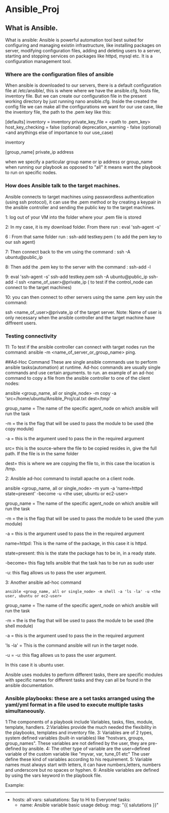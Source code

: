 # Ansible_Proj
## What is Ansible.
What is ansible:  Ansible is powerful automation tool best suited for configuring and managing existin infrastructure, like installing packages on server, modifying configuration files, adding and deleting users to a server, starting and stopping services on packages like httpd, mysql etc. It is a configuration management tool. 

### Where are the configuration files of ansible

When ansible is downloaded to our servers, there is a default configuration file at /etc/ansible/, this is where where we have the ansible.cfg, hosts file, inventory file. But we can create our configuration file in the present working directory by just running nano ansible.cfg. Inside the created the config file we can make all the configurations we want for our use case, like the inventory file, the path to the .pem key like this:

[defaults]
inventory = inventory
private_key_file = <path to .pem_key>
host_key_checking = false (optional)
deprecation_warning - false (optional)
<and anythings else of importance to our use_case)

inventory

[group_name]
private_ip address

when we specify a particular group name or ip address or group_name when running our playbook as opposed to "all" it means want the playbook to run on specific nodes.
### How does Ansible talk to the target machines.

Ansible connects to target machines using passwordless authentication (using ssh protocol), it can use the .pem method or by creating a keypair in the ansible controller and sending the public key to the target machines.

1: log out  of your VM into the folder where your .pem file is stored

2:  In my case, it is my download folder. From there run :  eval 'ssh-agent -s'

6 :  From that same folder run : ssh-add testkey.pem ( to add the pem key to our ssh agent)

7:  Then connect back to the vm using the command : ssh  -A ubuntu@public_ip

8:  Then add the .pem key to the server with the command :  ssh-add -l 

9: 
eval 'ssh-agent -s'
ssh-add testkey.pem
 ssh  -A ubuntu@public_ip
 ssh-add -l
ssh <name_of_user>@private_ip ( to test if the control_node can connect to the target machines) 

10: you can then connect to other servers using the same .pem key usin the command:

ssh <name_of_user>@private_ip of the target server. Note: Name of user is only necessary when the ansible controller and the target machine have diffreent users.
### Testing connectivity
11: To test if the ansible controller can connect with target nodes run the command: ansible -m <name_of_server_or_group_name> ping.

##Ad-Hoc Command
These are single ansible commands use to perform ansible tasks(automation) at runtime. Ad-hoc commands are usually single commands and use certain arguments.
 to run.
an example of an ad-hoc command to copy a file from the ansible controller to one of the client nodes: 

ansible <group_name, all or single_node> -m copy -a 'src=/home/ubuntu/Ansible_Proj/cal.txt dest=/tmp'

group_name = The name of the specific agent_node on which ansible will run the task

-m = the is the flag that will be used to pass the module to be used (the copy module)

-a = this is the argument used to pass the in the required argument

src= this is the source-where the file to be copied resides in, give the full path. If the file is in the same folder    

dest= this is where we are copying the file to, in this case the location is /tmp.

2: Ansible ad-hoc command to install apache on a client node. 

 ansible <group_name, all or single_node> -m yum -a 'name=httpd state=present' -become -u <the user, ubuntu or ec2-user>

group_name = The name of the specific agent_node on which ansible will run the task 

-m = the is the flag that will be used to pass the module to be used (the yum module)

-a = this is the argument used to pass the in the required argument

name=httpd: This is the name of the package, in this case it is httpd.

state=present: this is the state the package has to be in, in a ready state.

-become= this flag tells ansible that the task has to be run as sudo user

-u: this flag allows us to pass the user argument.

3: Another ansible ad-hoc command 


 `ansible <group_name, all or single_node> -m shell -a 'ls -la' -u <the user, ubuntu or ec2-user>`

group_name = The name of the specific agent_node on which ansible will run the task

-m = the is the flag that will be used to pass the module to be used (the shell module)

-a = this is the argument used to pass the in the required argument

'ls -la' = This is the command ansible will run in the target node.

-u = -u: this flag allows us to pass the user argument.

In this case it is ubuntu user.

Ansible uses modules to perform different tasks, there are specific modules with specific names for different tasks and they can all be found in the ansible documentation.

### Ansible playbooks: these are a set tasks arranged using the yaml/yml format in a file used to execute multiple tasks simultaneously.
1:The components of a playbook include Variables, tasks, files, module, template, handlers.
2:Variables provide the much needed the flexibility in the playbooks, templates and inventory file.
3: Variables are of 2 types, system defined variables (built-in variables) like "hostvars, groups, group_names". These variables are not defined by the user, they are pre-defined by ansible.
4: The other type of variable are the user=defined variable of the custom variable like "myvar, var, tune_01 etc" The user define these kind of variables according to his requirement.
5: Variable names must always start with letters, it can have numbers,letters, numbers and underscore but no spaces or hyphen.
6: Ansible variables are defined by using the vars keyword in the playbook file.

Example:

---
- hosts: all 
  vars:
  saluatations: Say to Hi to Everyone!
  tasks:
  - name: Ansible variable basic usage
    debug:
    msg: "{{ salutations }}"








